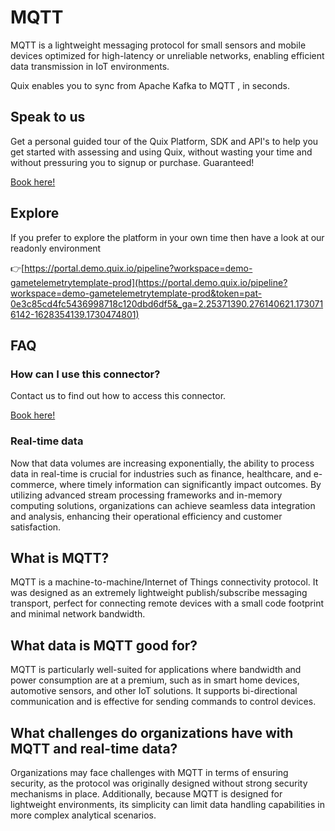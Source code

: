 <!--[tech-name]-->
# MQTT

<!--[ai-blurb-about-tech]-->
MQTT is a lightweight messaging protocol for small sensors and mobile devices optimized for high-latency or unreliable networks, enabling efficient data transmission in IoT environments.

Quix enables you to sync from Apache Kafka <span id="to_or_from">to</span> <span id="techname">MQTT</span> , in seconds.

## Speak to us

Get a personal guided tour of the Quix Platform, SDK and API's to help you get started with assessing and using Quix, without wasting your time and without pressuring you to signup or purchase. Guaranteed!

[Book here!](https://share.hsforms.com/1iW0TmZzKQMChk0lxd_tGiw4yjw2?__hstc=175542013.19c333c2ae8002be5fbc6a17a447e442.1730474801833.1730474801833.1730716142494.2&__hssc=175542013.2.1730716142494&__hsfp=3927774151)

## Explore

If you prefer to explore the platform in your own time then have a look at our readonly environment

👉[https://portal.demo.quix.io/pipeline?workspace=demo-gametelemetrytemplate-prod](https://portal.demo.quix.io/pipeline?workspace=demo-gametelemetrytemplate-prod&token=pat-0e3c85cd4fc5436998718c120dbd6df5&_ga=2.25371390.276140621.1730716142-1628354139.1730474801)

## FAQ 

### How can I use this connector?

Contact us to find out how to access this connector.

[Book here!](https://share.hsforms.com/1iW0TmZzKQMChk0lxd_tGiw4yjw2?__hstc=175542013.19c333c2ae8002be5fbc6a17a447e442.1730474801833.1730474801833.1730716142494.2&__hssc=175542013.2.1730716142494&__hsfp=3927774151)

### Real-time data

Now that data volumes are increasing exponentially, the ability to process data in real-time is crucial for industries such as finance, healthcare, and e-commerce, where timely information can significantly impact outcomes. By utilizing advanced stream processing frameworks and in-memory computing solutions, organizations can achieve seamless data integration and analysis, enhancing their operational efficiency and customer satisfaction.

## What is <span id="techname">MQTT</span>?

<!--[tech-seo-text]-->
MQTT is a machine-to-machine/Internet of Things connectivity protocol. It was designed as an extremely lightweight publish/subscribe messaging transport, perfect for connecting remote devices with a small code footprint and minimal network bandwidth.

## What data is <span id="techname">MQTT</span> good for?

<!--[tech-data-seo-text]-->
MQTT is particularly well-suited for applications where bandwidth and power consumption are at a premium, such as in smart home devices, automotive sensors, and other IoT solutions. It supports bi-directional communication and is effective for sending commands to control devices.

## What challenges do organizations have with <span id="techname">MQTT</span> and real-time data?

<!--[tech-challenges-seo-text]-->
Organizations may face challenges with MQTT in terms of ensuring security, as the protocol was originally designed without strong security mechanisms in place. Additionally, because MQTT is designed for lightweight environments, its simplicity can limit data handling capabilities in more complex analytical scenarios.